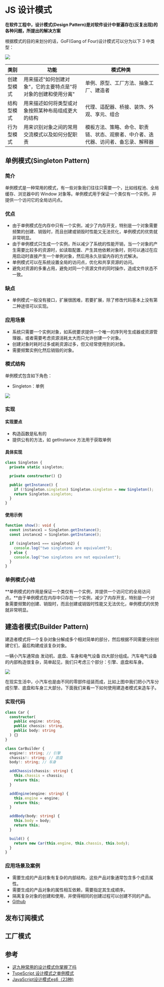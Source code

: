 # JS 设计模式

**在软件工程中，设计模式(Design Pattern)是对软件设计中普遍存在(反复出现)的各种问题，所提出的解决方案**

根据模式的目的来划分的话，GoF(Gang of Four)设计模式可以分为以下 3 中类型：

![](https://p3-juejin.byteimg.com/tos-cn-i-k3u1fbpfcp/e071c73cd2364c3a94c76d1a38119687~tplv-k3u1fbpfcp-zoom-1.image)

| 类别       | 功能                                                           | 模式种类                                                                           |
| :--------- | -------------------------------------------------------------- | ---------------------------------------------------------------------------------- |
| 创建型模式 | 用来描述"如何创建对象"，它的主要特点是"将对象的创建和使用分离" | 单例、原型、工厂方法、抽象工厂、建造者                                             |
| 结构型模式 | 用来描述如何将类型或对象按照某种布局组成更大的结构             | 代理、适配器、桥接、装饰、外观、享元、组合                                         |
| 行为型模式 | 用来识别对象之间的常用交流模式以及如何分配职责                 | 模板方法、策略、命令、职责链、状态、观察者、中介者、迭代器、访问者、备忘录、解释器 |

## 单例模式(Singleton Pattern)

### 简介

单例模式是一种常用的模式，有一些对象我们往往只需要一个，比如线程池、全局缓存、浏览器中的 Window 对象等。单例模式用于保证一个类仅有一个实例，并提供一个访问它的全局访问点。

### 优点

- 由于单例模式在内存中只有一个实例，减少了内存开支，特别是一个对象需要频繁的创建、销毁时，而且创建或销毁时性能又无法优化，单例模式的优势就非常明显。
- 由于单例模式只生成一个实例，所以减少了系统的性能开销，当一个对象的产生需要比较多的资源时，如读取配置、产生其他依赖对象时，则可以通过在应用启动时直接产生一个单例对象，然后用永久驻留内存的方式解决。
- 单例模式可以在系统设置全局的访问点，优化和共享资源的访问。
- 避免对资源的多重占用，避免对同一个资源文件的同时操作，造成文件状态不一致。

### 缺点

- 单例模式一般没有接口，扩展很困难，若要扩展，除了修改代码基本上没有第二种途径可以实现。

### 应用场景

- 系统只需要一个实例对象，如系统要求提供一个唯一的序列号生成器或资源管理器，或者需要考虑资源消耗太大而只允许创建一个对象。
- 创建对象时耗时过多或耗资源过多，但又经常使用到的对象。
- 需要频繁实例化然后销毁的对象。

### 模式结构

单例模式包含如下角色：

- Singleton：单例

![](https://mmbiz.qpic.cn/mmbiz_png/jQmwTIFl1V396ia3Yqtv4eEjBbUFF6kiaFiarVbLPkFicq3icgHDeAxXUwuXt5vfHX9biaWcAnu73wuHuFhSa46Bw9rw/640?wx_fmt=png&tp=webp&wxfrom=5&wx_lazy=1&wx_co=1)

### 实现

#### 实现要点

- 构造函数是私有的
- 提供公有的方法，如 getInstance 方法用于获取单例

#### 具体实现

```ts
class Singleton {
  private static singleton;

  private constructor() {}

  public getInstance() {
    if (!Singleton.singleton) Singleton.singleton = new Singleton();
    return Singleton.singleton;
  }
}
```

#### 使用示例

```ts
function show(): void {
  const instance1 = Singleton.getInstance();
  const instance2 = Singleton.getInstance();

  if (singleton1 === singleton2) {
    console.log("two singletons are equivalent");
  } else {
    console.log("two singletons are not equivalent");
  }
}
```

### 单例模式小结

**单例模式的作用是保证一个类仅有一个实例，并提供一个访问它的全局访问点。**由于单例模式在内存中只存在一个实例，减少了内存开支，特别是一个对象需要频繁的创建、销毁时，而且创建或销毁时性能又无法优化，单例模式的优势就非常明显。

## 建造者模式(Builder Pattern)

建造者模式将一个复杂对象分解成多个相对简单的部分，然后根据不同需要分别创建它们，最后构建成该复杂对象。

一辆小汽车通常由 发动机、底盘、车身和电气设备 四大部分组成。汽车电气设备的内部构造很复杂，简单起见，我们只考虑三个部分：引擎、底盘和车身。

![](https://p3-juejin.byteimg.com/tos-cn-i-k3u1fbpfcp/700199a921604acc9efd2491d8315496~tplv-k3u1fbpfcp-zoom-1.image)

在现实生活中，小汽车也是由不同的零部件组装而成，比如上图中我们把小汽车分成引擎、底盘和车身三大部分。下面我们来看一下如何使用建造者模式来造车子。

### 实现代码

```ts
class Car {
  constructor(
    public engine: string,
    public chassis: string,
    public body: string
  ) {}
}

class CarBuilder {
  engine!: string; // 引擎
  chassis!: string; // 底盘
  body!: string; // 车身

  addChassis(chassis: string) {
    this.chassis = chassis;
    return this;
  }

  addEngine(engine: string) {
    this.engine = engine;
    return this;
  }

  addBody(body: string) {
    this.body = body;
    return this;
  }

  build() {
    return new Car(this.engine, this.chassis, this.body);
  }
}
```

### 应用场景及案例

- 需要生成的产品对象有复杂的内部结构，这些产品对象通常包含多个成员属性。
- 需要生成的产品对象的属性相互依赖，需要指定其生成顺序。
- 隔离复杂对象的创建和使用，并使得相同的创建过程可以创建不同的产品。
- [Github](https://github.com/dresende/node-sql-query)

## 发布订阅模式

## 工厂模式

## 参考

- [这九种常用的设计模式你掌握了吗](https://juejin.cn/post/6881384600758091784)
- [TypeScript 设计模式之单例模式](https://mp.weixin.qq.com/s/nr20pZzRPSph42mK8F_zHQ)
- [JavaScript设计模式es6（23种)](https://juejin.cn/post/6844904032826294286)
